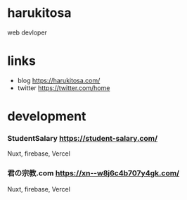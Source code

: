 # harukitosa

web devloper

# links

- blog https://harukitosa.com/
- twitter https://twitter.com/home


# development

### StudentSalary https://student-salary.com/

Nuxt, firebase, Vercel

### 君の宗教.com https://xn--w8j6c4b707y4gk.com/

Nuxt, firebase, Vercel

